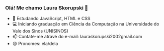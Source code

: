 ### Olá! Me chamo Laura Skorupski 👋


- 🌱 Estudando JavaScript, HTML e CSS
- 💻 Iniciando graduação em Ciência da Computação na Universidade do Vale dos Sinos (UNISINOS)
- 📫 Contate-me atravé do e-mail: lauraskorupski2002gmail.com
- 😄 Pronomes: ela/dela
